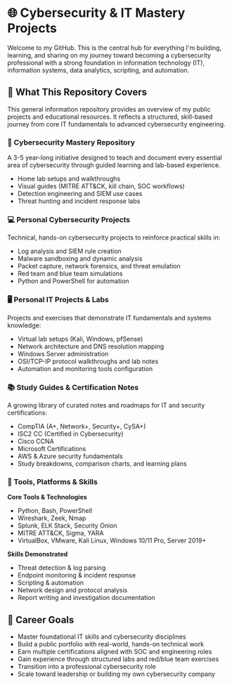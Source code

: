 # 🌐 Cybersecurity & IT Mastery Projects

Welcome to my GitHub. This is the central hub for everything I'm building, learning, and sharing on my journey toward becoming a cybersecurity professional with a strong foundation in information technology (IT), information systems, data analytics, scripting, and automation.


## 🧭 What This Repository Covers

This general information repository provides an overview of my public projects and educational resources. It reflects a structured, skill-based journey from core IT fundamentals to advanced cybersecurity engineering.


### 🔐 Cybersecurity Mastery Repository
A 3-5 year-long initiative designed to teach and document every essential area of cybersecurity through guided learning and lab-based experience.

- Home lab setups and walkthroughs  
- Visual guides (MITRE ATT&CK, kill chain, SOC workflows)  
- Detection engineering and SIEM use cases  
- Threat hunting and incident response labs  


### 💻 Personal Cybersecurity Projects
Technical, hands-on cybersecurity projects to reinforce practical skills in:

- Log analysis and SIEM rule creation  
- Malware sandboxing and dynamic analysis  
- Packet capture, network forensics, and threat emulation  
- Red team and blue team simulations  
- Python and PowerShell for automation
  

### 🖥️ Personal IT Projects & Labs
Projects and exercises that demonstrate IT fundamentals and systems knowledge:

- Virtual lab setups (Kali, Windows, pfSense)  
- Network architecture and DNS resolution mapping  
- Windows Server administration  
- OSI/TCP-IP protocol walkthroughs and lab notes  
- Automation and monitoring tools configuration  


### 📚 Study Guides & Certification Notes
A growing library of curated notes and roadmaps for IT and security certifications:

- CompTIA (A+, Network+, Security+, CySA+)  
- ISC2 CC (Certified in Cybersecurity)  
- Cisco CCNA  
- Microsoft Certifications
- AWS & Azure security fundamentals  
- Study breakdowns, comparison charts, and learning plans  

### 🧰 Tools, Platforms & Skills

**Core Tools & Technologies**  
- Python, Bash, PowerShell  
- Wireshark, Zeek, Nmap  
- Splunk, ELK Stack, Security Onion  
- MITRE ATT&CK, Sigma, YARA  
- VirtualBox, VMware, Kali Linux, Windows 10/11 Pro, Server 2019+

**Skills Demonstrated**  
- Threat detection & log parsing  
- Endpoint monitoring & incident response  
- Scripting & automation  
- Network design and protocol analysis  
- Report writing and investigation documentation  


## 🎯 Career Goals

- Master foundational IT skills and cybersecurity disciplines  
- Build a public portfolio with real-world, hands-on technical work  
- Earn multiple certifications aligned with SOC and engineering roles  
- Gain experience through structured labs and red/blue team exercises  
- Transition into a professional cybersecurity role  
- Scale toward leadership or building my own cybersecurity company  

